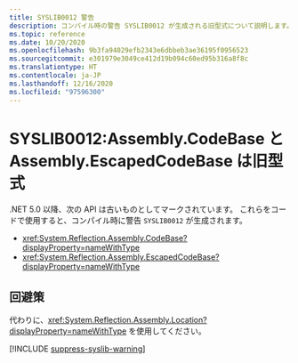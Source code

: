 ```yaml
---
title: SYSLIB0012 警告
description: コンパイル時の警告 SYSLIB0012 が生成される旧型式について説明します。
ms.topic: reference
ms.date: 10/20/2020
ms.openlocfilehash: 9b3fa94029efb2343e6dbbeb3ae36195f0956523
ms.sourcegitcommit: e301979e3049ce412d19b094c60ed95b316a8f8c
ms.translationtype: HT
ms.contentlocale: ja-JP
ms.lasthandoff: 12/16/2020
ms.locfileid: "97596300"
---
```

# <a name="syslib0012-assemblycodebase-and-assemblyescapedcodebase-are-obsolete"></a>SYSLIB0012:Assembly.CodeBase と Assembly.EscapedCodeBase は旧型式

.NET 5.0 以降、次の API は古いものとしてマークされています。 これらをコードで使用すると、コンパイル時に警告 `SYSLIB0012` が生成されます。

- <xref:System.Reflection.Assembly.CodeBase?displayProperty=nameWithType>
- <xref:System.Reflection.Assembly.EscapedCodeBase?displayProperty=nameWithType>

## <a name="workarounds"></a>回避策

代わりに、<xref:System.Reflection.Assembly.Location?displayProperty=nameWithType> を使用してください。

[!INCLUDE [suppress-syslib-warning](../../../../includes/suppress-syslib-warning.md)]
